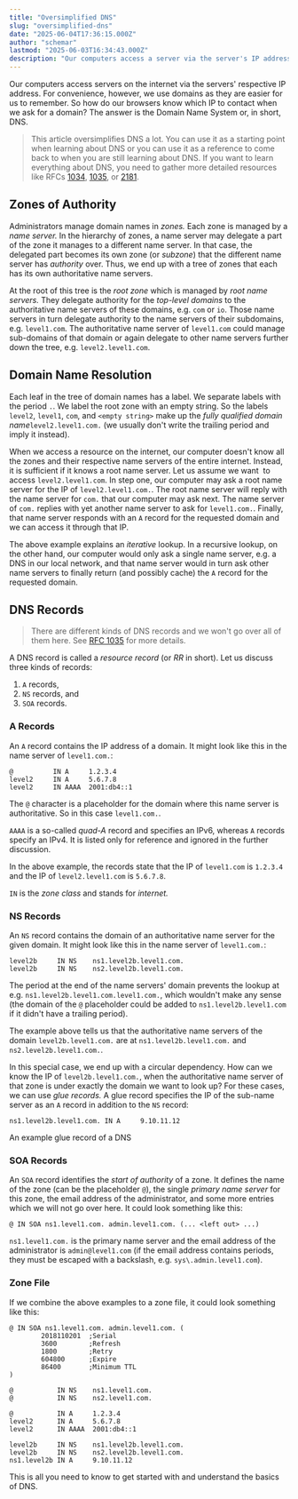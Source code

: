 ```yaml
---
title: "Oversimplified DNS"
slug: "oversimplified-dns"
date: "2025-06-04T17:36:15.000Z"
author: "schemar"
lastmod: "2025-06-03T16:34:43.000Z"
description: "Our computers access a server via the server's IP address. Humans use domains instead. How do our browsers know the IP of a domain? The answer is DNS."
---
```


Our computers access servers on the internet via the servers' respective IP address. For convenience, however, we use domains as they are easier for us to remember. So how do our browsers know which IP to contact when we ask for a domain? The answer is the Domain Name System or, in short, DNS.

> This article oversimplifies DNS a lot. You can use it as a starting point when learning about DNS or you can use it as a reference to come back to when you are still learning about DNS. If you want to learn everything about DNS, you need to gather more detailed resources like RFCs [1034](https://tools.ietf.org/html/rfc1034), [1035](https://tools.ietf.org/html/rfc1035), or [2181](https://tools.ietf.org/html/rfc2181).

## Zones of Authority

Administrators manage domain names in _zones._ Each zone is managed by a _name server._ In the hierarchy of zones, a name server may delegate a part of the zone it manages to a different name server. In that case, the delegated part becomes its own zone (or _subzone_) that the different name server has _authority_ over. Thus, we end up with a tree of zones that each has its own authoritative name servers.

At the root of this tree is the _root zone_ which is managed by _root name servers._ They delegate authority for the _top-level domains_ to the authoritative name servers of these domains, e.g. `com` or `io`. Those name servers in turn delegate authority to the name servers of their subdomains, e.g. `level1.com`. The authoritative name server of `level1.com` could manage sub-domains of that domain or again delegate to other name servers further down the tree, e.g. `level2.level1.com`.

## Domain Name Resolution

Each leaf in the tree of domain names has a label. We separate labels with the period `.`. We label the root zone with an empty string. So the labels `level2`, `level1`, `com`, and `<empty string>` make up the _fully qualified domain name_`level2.level1.com.` (we usually don't write the trailing period and imply it instead).

When we access a resource on the internet, our computer doesn't know all the zones and their respective name servers of the entire internet. Instead, it is sufficient if it knows a root name server. Let us assume we want  to access `level2.level1.com`. In step one, our computer may ask a root name server for the IP of `level2.level1.com.`. The root name server will reply with the name server for `com.` that our computer may ask next. The name server of `com.` replies with yet another name server to ask for `level1.com.`. Finally, that name server responds with an `A` record for the requested domain and we can access it through that IP.

The above example explains an _iterative_ lookup. In a recursive lookup, on the other hand, our computer would only ask a single name server, e.g. a DNS in our local network, and that name server would in turn ask other name servers to finally return (and possibly cache) the `A` record for the requested domain.

## DNS Records

> There are different kinds of DNS records and we won't go over all of them here. See [RFC 1035](https://tools.ietf.org/html/rfc1035) for more details.

A DNS record is called a _resource record_ (or _RR_ in short). Let us discuss three kinds of records:

1. `A` records,
2. `NS` records, and
3. `SOA` records.

### A Records

An `A` record contains the IP address of a domain. It might look like this in the name server of `level1.com.`:

```dns
@          IN A     1.2.3.4
level2     IN A     5.6.7.8
level2     IN AAAA  2001:db4::1
```

The `@` character is a placeholder for the domain where this name server is authoritative. So in this case `level1.com.`.

`AAAA` is a so-called _quad-A_ record and specifies an IPv6, whereas `A` records specify an IPv4. It is listed only for reference and ignored in the further discussion.

In the above example, the records state that the IP of `level1.com` is `1.2.3.4` and the IP of `level2.level1.com` is `5.6.7.8`.

`IN` is the _zone class_ and stands for _internet._

### NS Records

An `NS` record contains the domain of an authoritative name server for the given domain. It might look like this in the name server of `level1.com.`:

```dns
level2b     IN NS    ns1.level2b.level1.com.
level2b     IN NS    ns2.level2b.level1.com.
```

The period at the end of the name servers' domain prevents the lookup at e.g. `ns1.level2b.level1.com.level1.com.`, which wouldn't make any sense (the domain of the `@` placeholder could be added to `ns1.level2b.level1.com` if it didn't have a trailing period).

The example above tells us that the authoritative name servers of the domain `level2b.level1.com.` are at `ns1.level2b.level1.com.` and `ns2.level2b.level1.com.`.

In this special case, we end up with a circular dependency. How can we know the IP of `level2b.level1.com.`, when the authoritative name server of that zone is under exactly the domain we want to look up? For these cases, we can use _glue records._ A glue record specifies the IP of the sub-name server as an `A` record in addition to the `NS` record:

```dns
ns1.level2b.level1.com. IN A     9.10.11.12
```

An example glue record of a DNS

### SOA Records

An `SOA` record identifies the _start of authority_ of a zone. It defines the name of the zone (can be the placeholder `@`), the single _primary name server_ for this zone, the email address of the administrator, and some more entries which we will not go over here. It could look something like this:

```dns
@ IN SOA ns1.level1.com. admin.level1.com. (... <left out> ...)
```

`ns1.level1.com.` is the primary name server and the email address of the administrator is `admin@level1.com` (if the email address contains periods, they must be escaped with a backslash, e.g. `sys\.admin.level1.com`).

### Zone File

If we combine the above examples to a zone file, it could look something like this:

```dns
@ IN SOA ns1.level1.com. admin.level1.com. (
        2018110201  ;Serial
        3600        ;Refresh
        1800        ;Retry
        604800      ;Expire
        86400       ;Minimum TTL
)

@           IN NS    ns1.level1.com.
@           IN NS    ns2.level1.com.

@           IN A     1.2.3.4
level2      IN A     5.6.7.8
level2      IN AAAA  2001:db4::1

level2b     IN NS    ns1.level2b.level1.com.
level2b     IN NS    ns2.level2b.level1.com.
ns1.level2b IN A     9.10.11.12
```

This is all you need to know to get started with and understand the basics of DNS.
